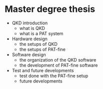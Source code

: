 # Master degree thesis

- QKD introduction
  - what is QKD
  - what is a PAT system
- Hardware design
  - the setups of QKD
  - the setups of PAT-fine
- Software design
  - the organization of the QKD software
  - the development of PAT-fine software
- Test and future developments
  - test done with the PAT-fine setup
  - future developments